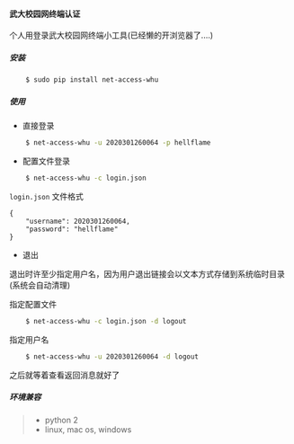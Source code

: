 #### 武大校园网终端认证

个人用登录武大校园网终端小工具(已经懒的开浏览器了....)

##### 安装

```bash
	$ sudo pip install net-access-whu
```

##### 使用

* 直接登录

```bash
	$ net-access-whu -u 2020301260064 -p hellflame
```

* 配置文件登录

```bash
	$ net-access-whu -c login.json
```

`login.json` 文件格式
```
{
	"username": 2020301260064,
	"password": "hellflame"
}
```

* 退出

退出时许至少指定用户名，因为用户退出链接会以文本方式存储到系统临时目录(系统会自动清理)

指定配置文件
```bash
	$ net-access-whu -c login.json -d logout
```

指定用户名
```bash
	$ net-access-whu -u 2020301260064 -d logout
```

之后就等着查看返回消息就好了

##### 环境兼容

>* python 2
>* linux, mac os, windows


